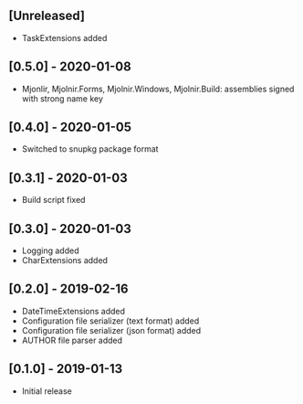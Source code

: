 ## [Unreleased]
- TaskExtensions added

## [0.5.0] - 2020-01-08
- Mjonlir, Mjolnir.Forms, Mjolnir.Windows, Mjolnir.Build: assemblies signed with strong name key

## [0.4.0] - 2020-01-05
- Switched to snupkg package format

## [0.3.1] - 2020-01-03
- Build script fixed

## [0.3.0] - 2020-01-03
- Logging added
- CharExtensions added

## [0.2.0] - 2019-02-16
- DateTimeExtensions added
- Configuration file serializer (text format) added
- Configuration file serializer (json format) added
- AUTHOR file parser added

## [0.1.0] - 2019-01-13
- Initial release